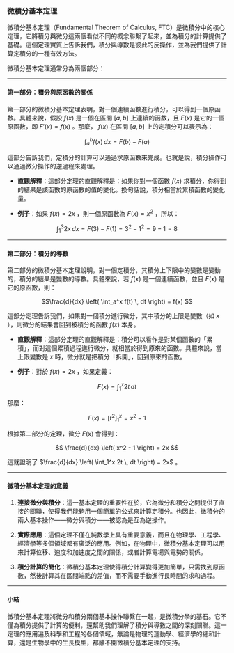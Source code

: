 ### **微積分基本定理**

微積分基本定理（Fundamental Theorem of Calculus, FTC）是微積分中的核心定理，它將積分與微分這兩個看似不同的概念聯繫了起來，並為積分的計算提供了基礎。這個定理實質上告訴我們，積分與導數是彼此的反操作，並為我們提供了計算定積分的一種有效方法。

微積分基本定理通常分為兩個部分：

---

#### **第一部分：積分與原函數的關係**

第一部分的微積分基本定理表明，對一個連續函數進行積分，可以得到一個原函數。具體來說，假設  $f(x)$  是一個在區間  $[a, b]$  上連續的函數，且  $F(x)$  是它的一個原函數，即  $F'(x) = f(x)$ 。那麼， $f(x)$  在區間  $[a, b]$  上的定積分可以表示為：


```math
\int_a^b f(x) \, dx = F(b) - F(a)

```

這部分告訴我們，定積分的計算可以通過求原函數來完成。也就是說，積分操作可以通過微分操作的逆過程來處理。

- **直觀解釋**：這部分定理的直觀解釋是：如果你對一個函數  $f(x)$  求積分，你得到的結果是該函數的原函數的值的變化。換句話說，積分相當於累積函數的變化量。

- **例子**：如果  $f(x) = 2x$ ，則一個原函數為  $F(x) = x^2$ ，所以：

```math
  \int_1^3 2x \, dx = F(3) - F(1) = 3^2 - 1^2 = 9 - 1 = 8

```

---

#### **第二部分：積分的導數**

第二部分的微積分基本定理說明，對一個定積分，其積分上下限中的變數是變動的，積分的結果是變數的導數。具體來說，若  $f(x)$  是一個連續函數，並且  $F(x)$  是它的原函數，則：


```math
\frac{d}{dx} \left( \int_a^x f(t) \, dt \right) = f(x)

```

這部分定理告訴我們，如果對一個積分進行微分，其中積分的上限是變數（如  $x$ ），則微分的結果會回到被積分的函數  $f(x)$  本身。

- **直觀解釋**：這部分定理的直觀解釋是：積分可以看作是對某個函數的「累積」，而對這個累積過程進行微分，就相當於得到原來的函數。具體來說，當上限變數是  $x$  時，微分就是把積分「拆開」，回到原來的函數。

- **例子**：對於  $f(x) = 2x$ ，如果定義：

```math
  F(x) = \int_1^x 2t \, dt

```
  那麼：

```math
  F(x) = \left[ t^2 \right]_1^x = x^2 - 1

```
  根據第二部分的定理，微分  $F(x)$  會得到：

```math
  \frac{d}{dx} \left( x^2 - 1 \right) = 2x

```
  這就證明了  $\frac{d}{dx} \left( \int_1^x 2t \, dt \right) = 2x$ 。

---

#### **微積分基本定理的意義**

1. **連接微分與積分**：這一基本定理的重要性在於，它為微分和積分之間提供了直接的關聯，使得我們能夠用一個簡單的公式來計算定積分。也因此，微積分的兩大基本操作——微分與積分——被認為是互為逆操作。

2. **實際應用**：這個定理不僅在純數學上具有重要意義，而且在物理學、工程學、經濟學等多個領域都有廣泛的應用。例如，在物理中，微積分基本定理可以用來計算位移、速度和加速度之間的關係，或者計算電場與電勢的關係。

3. **積分計算的簡化**：微積分基本定理使得積分計算變得更加簡單，只需找到原函數，然後計算其在區間端點的差值，而不需要手動進行長時間的求和過程。

---

#### **小結**

微積分基本定理將微分和積分兩個基本操作聯繫在一起，是微積分學的基石。它不僅為積分提供了計算的便利，還幫助我們理解了積分與導數之間的深刻關聯。這一定理的應用遍及科學和工程的各個領域，無論是物理的運動學、經濟學的總和計算，還是生物學中的生長模型，都離不開微積分基本定理的支持。